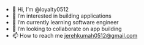 - 👋 Hi, I’m @loyalty0512
- 👀 I’m interested in building applications
- 🌱 I’m currently learning software engineer
- 💞️ I’m looking to collaborate on app building
- 📫 How to reach me jerehkumah0512@gmail.com

<!---
loyalty0512/loyalty0512 is a ✨ special ✨ repository because its `README.md` (this file) appears on your GitHub profile.
You can click the Preview link to take a look at your changes.
--->
